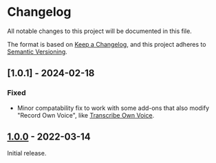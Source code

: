 # Changelog

All notable changes to this project will be documented in this file.

The format is based on [Keep a Changelog](https://keepachangelog.com/en/1.1.0/),
and this project adheres to [Semantic Versioning](https://semver.org/spec/v2.0.0.html).

## [1.0.1] - 2024-02-18

### Fixed

-   Minor compatability fix to work with some add-ons that also modify "Record Own Voice", like [Transcribe Own Voice](https://github.com/abdnh/anki-transcribe-own-voice).

## [1.0.0] - 2022-03-14

Initial release.

[1.0.0]: https://github.com/abdnh/anki-record-own-voice-history/commits/1.0.0

